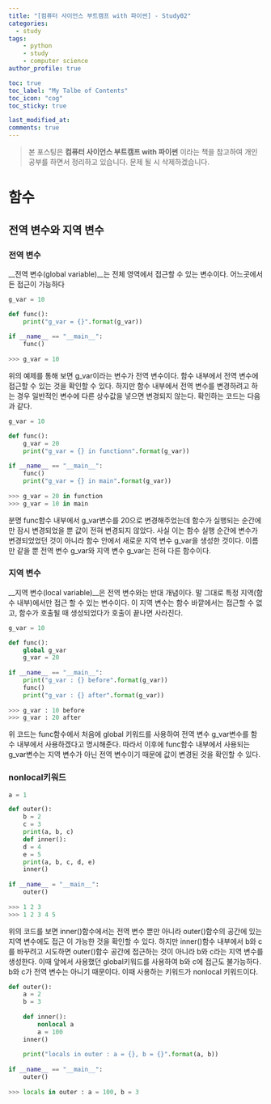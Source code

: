```yaml
---
title: "[컴퓨터 사이언스 부트캠프 with 파이썬] - Study02"
categories: 
  - study
tags:
    - python
    - study
    - computer science
author_profile: true

toc: true
toc_label: "My Talbe of Contents"
toc_icon: "cog"
toc_sticky: true

last_modified_at:
comments: true
---
```


> 본 포스팅은 __컴퓨터 사이언스 부트캠프 with 파이썬__ 이라는 책을 참고하여 개인 공부를 하면서 정리하고 있습니다. 문제 될 시 삭제하겠습니다.


# 함수


## 전역 변수와 지역 변수

### 전역 변수

__전역 변수(global variable)__는 전체 영역에서 접근할 수 있는 변수이다. 어느곳에서든 접근이 가능하다

```python
g_var = 10

def func():
    print("g_var = {}".format(g_var))
    
if __name__ == "__main__":
    func()
    
>>> g_var = 10
```

위의 예제를 통해 보면 g\_var이라는 변수가 전역 변수이다. 함수 내부에서 전역 변수에 접근할 수 있는 것을 확인할 수 있다. 하지만 함수 내부에서 전역 변수를 변경하려고 하는 경우 일반적인 변수에 다른 상수값을 넣으면 변경되지 않는다. 확인하는 코드는 다음과 같다. 

```python
g_var = 10

def func():
    g_var = 20
    print("g_var = {} in functionn".format(g_var))
    
if __name__ == "__main__":
    func()
    print("g_var = {} in main".format(g_var))
    
>>> g_var = 20 in function
>>> g_var = 10 in main
```

분명 func함수 내부에서 g\_var변수를 20으로 변경해주었는데 함수가 실행되는 순간에만 잠시 변경되었을 뿐 값이 전혀 변경되지 않았다. 사실 이는 함수 실행 순간에 변수가 변경되었었던 것이 아니라 함수 안에서 새로운 지역 변수 g\_var을 생성한 것이다. 이름만 같을 뿐 전역 변수 g\_var와 지역 변수 g\_var는 전혀 다른 함수이다. 

### 지역 변수
 
__지역 변수(local variable)__은 전역 변수와는 반대 개념이다. 말 그대로 특정 지역(함수 내부)에서만 접근 할 수 있는 변수이다. 이 지역 변수는 함수 바깥에서는 접근할 수 없고, 함수가 호출될 때 생성되었다가 호출이 끝나면 사라진다. 

```python
g_var = 10

def func():
    global g_var
    g_var = 20
    
if __name__ == "__main__":
    print("g_var : {} before".format(g_var))
    func()
    print("g_var : {} after".format(g_var))
    
>>> g_var : 10 before
>>> g_var : 20 after
```

위 코드는 func함수에서 처음에 global 키워드를 사용하여 전역 변수 g\_var변수를 함수 내부에서 사용하겠다고 명시해준다. 따라서 이후에 func함수 내부에서 사용되는 g\_var변수는 지역 변수가 아닌 전역 변수이기 때문에 값이 변경된 것을 확인할 수 있다. 

### nonlocal키워드

```python
a = 1

def outer():
    b = 2
    c = 3
    print(a, b, c)
    def inner():
    d = 4
    e = 5
    print(a, b, c, d, e)
    inner()
    
if __name__ = "__main__":
    outer()
    
>>> 1 2 3
>>> 1 2 3 4 5
```

위의 코드를 보면 inner()함수에서는 전역 변수 뿐만 아니라 outer()함수의 공간에 있는 지역 변수에도 접근 이 가능한 것을 확인할 수 있다. 하지만 inner()함수 내부에서 b와 c를 바꾸려고 시도하면 outer()함수 공간에 접근하는 것이 아니라 b와 c라는 지역 변수를 생성한다. 이때 앞에서 사용했던 global키워드를 사용하여 b와 c에 접근도 불가능하다. b와 c가 전역 변수는 아니기 때문이다. 이때 사용하는 키워드가 nonlocal 키워드이다.

```python
def outer():
    a = 2
    b = 3
    
    def inner():
        nonlocal a
        a = 100
    inner()
    
    print("locals in outer : a = {}, b = {}".format(a, b))
    
if __name__ == "__main__":
    outer()
    
>>> locals in outer : a = 100, b = 3
```


